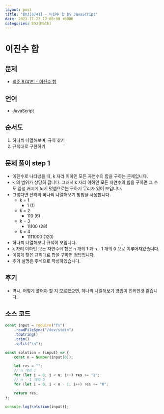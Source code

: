```yaml
---
layout: post
title: "BOJ[8741] - 이진수 합 by JavaScript"
date: 2021-11-22 12:00:00 +0900
categories: BOJ(Math)
---
```


# 이진수 합

## 문제

- [백준 8741번 - 이진수 합](https://www.acmicpc.net/problem/8741)

## 언어

- JavaScript

## 순서도

1. 하나씩 나열해보며, 규칙 찾기
2. 규칙대로 구현하기

## 문제 풀이 step 1

- 이진수로 나타냈을 때, k 자리 이하인 모든 자연수의 합을 구하는 문제입니다.
- k 의 범위가 상당히 큽니다. 그래서 k 자리 이하인 모든 자연수의 합을 구하면 그 수도 엄청 커지게 되서 덧셈으로는 구하기 무리가 있어 보입니다.
- 그렇다면 진리의 하나씩 나열해보기 방법을 사용합니다.
  - k = 1
    - 1 (1)
  - k = 2
    - 110 (6)
  - k = 3
    - 11100 (28)
  - k = 4
    - 1111000 (120)
- 하나씩 나열해보니 규칙이 보입니다.
- k 자리 이하인 모든 자연수의 합은 n 개의 1 과 n - 1 개의 0 으로 이루어져있습니다.
- 이렇게 찾은 규칙대로 합을 구하면 정답입니다.
- 추가 설명은 주석으로 작성하겠습니다.

## 후기

- 역시, 어떻게 풀어야 할 지 모르겠으면, 하나씩 나열해보기 방법이 진리인것 같습니다.

## 소스 코드

```javascript
const input = require("fs")
	.readFileSync("/dev/stdin")
	.toString()
	.trim()
	.split("\n");

const solution = (input) => {
	const n = Number(input[0]);

	let res = "";
	// n 개의 1
	for (let i = 0; i < n; i++) res += "1";
	// n - 1 개의 0
	for (let i = 0; i < n - 1; i++) res += "0";

	return res;
};

console.log(solution(input));
```
